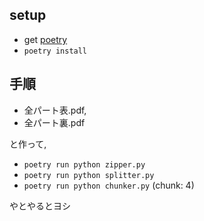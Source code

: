 ## setup
- get [poetry](https://python-poetry.org/)
- `poetry install`

## 手順
- 全パート表.pdf,
- 全パート裏.pdf

と作って, 

- `poetry run python zipper.py`
- `poetry run python splitter.py`
- `poetry run python chunker.py` (chunk: 4) 

やとやるとヨシ 

